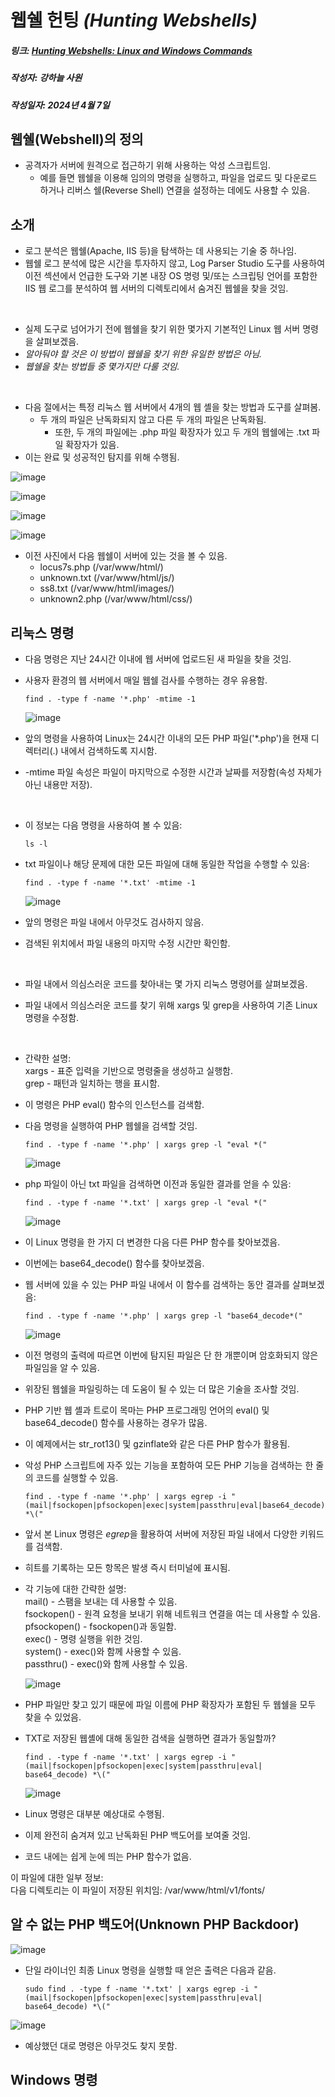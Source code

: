 # 웹쉘 헌팅 *(Hunting Webshells)* 

##### 링크: [Hunting Webshells: Linux and Windows Commands][webshelllink]
[webshelllink]: https://library.mosse-institute.com/articles/2022/06/hunting-webshells-linux-and-windows-commands/hunting-webshells-linux-and-windows-commands.html "Go webshell"
##### 작성자: 강하늘 사원
##### 작성일자: 2024년 4월 7일


## 웹쉘(Webshell)의 정의
- 공격자가 서버에 원격으로 접근하기 위해 사용하는 악성 스크립트임.
  + 예를 들면 웹쉘을 이용해 임의의 명령을 실행하고, 파일을 업로드 및 다운로드 하거나 리버스 쉘(Reverse Shell) 연결을 설정하는 데에도 사용할 수 있음.
 
## 소개
- 로그 분석은 웹쉘\(Apache, IIS 등)을 탐색하는 데 사용되는 기술 중 하나임.
- 웹쉘 로그 분석에 많은 시간을 투자하지 않고, Log Parser Studio 도구를 사용하여 이전 섹션에서 언급한 도구와 기본 내장 OS 명령 및/또는 스크립팅 언어를 포함한 IIS 웹 로그를 분석하여 웹 서버의 디렉토리에서 숨겨진 웹쉘을 찾을 것임.

</br>

- 실제 도구로 넘어가기 전에 웹쉘을 찾기 위한 몇가지 기본적인 Linux 웹 서버 명령을 살펴보겠음.
- _알아둬야 할 것은 이 방법이 웹쉘을 찾기 위한 유일한 방법은 아님._
- _웹쉘을 찾는 방법들 중 몇가지만 다룰 것임._



</br>

- 다음 절에서는 특정 리눅스 웹 서버에서 4개의 웹 셸을 찾는 방법과 도구를 살펴봄.
  * 두 개의 파일은 난독화되지 않고 다른 두 개의 파일은 난독화됨.
    * 또한, 두 개의 파일에는 .php 파일 확장자가 있고 두 개의 웹쉘에는 .txt 파일 확장자가 있음.
- 이는 완료 및 성공적인 탐지를 위해 수행됨.

![image](https://github.com/ICTIS-Cert-System-Project/ICTIS-Cert-System/assets/164521627/947a1829-1c63-490a-a051-397cf133e05c)

![image](https://github.com/ICTIS-Cert-System-Project/ICTIS-Cert-System/assets/164521627/8d2bcf47-41c6-4519-ac31-053a5dfca952)

![image](https://github.com/ICTIS-Cert-System-Project/ICTIS-Cert-System/assets/164521627/270f4d93-97f0-4ae9-9f75-774818276718)

![image](https://github.com/ICTIS-Cert-System-Project/ICTIS-Cert-System/assets/164521627/3dfd07bd-418f-4a9a-937b-56911603abe1)

- 이전 사진에서 다음 웹쉘이 서버에 있는 것을 볼 수 있음.
    * locus7s.php (/var/www/html/)
    * unknown.txt (/var/www/html/js/)
    * ss8.txt (/var/www/html/images/)
    * unknown2.php (/var/www/html/css/)

## 리눅스 명령
- 다음 명령은 지난 24시간 이내에 웹 서버에 업로드된 새 파일을 찾을 것임.
- 사용자 환경의 웹 서버에서 매일 웹쉘 검사를 수행하는 경우 유용함.

  `find . -type f -name '*.php' -mtime -1`

  
  ![image](https://github.com/ICTIS-Cert-System-Project/ICTIS-Cert-System/assets/164521627/2feeb249-4d50-49f7-8818-5aa60030e658)

- 앞의 명령을 사용하여 Linux는 24시간 이내의 모든 PHP 파일('*.php')을 현재 디렉터리(.) 내에서 검색하도록 지시함.
- \-mtime 파일 속성은 파일이 마지막으로 수정한 시간과 날짜를 저장함(속성 자체가 아닌 내용만 저장).

</br>

- 이 정보는 다음 명령을 사용하여 볼 수 있음:

  `ls -l`


- txt 파일이나 해당 문제에 대한 모든 파일에 대해 동일한 작업을 수행할 수 있음:

  `find . -type f -name '*.txt' -mtime -1`


  ![image](https://github.com/ICTIS-Cert-System-Project/ICTIS-Cert-System/assets/164521627/faf28069-3d26-4a8c-8501-1bfacc5f3edd)


- 앞의 명령은 파일 내에서 아무것도 검사하지 않음.
- 검색된 위치에서 파일 내용의 마지막 수정 시간만 확인함.

</br>

- 파일 내에서 의심스러운 코드를 찾아내는 몇 가지 리눅스 명령어를 살펴보겠음.



- 파일 내에서 의심스러운 코드를 찾기 위해 xargs 및 grep을 사용하여 기존 Linux 명령을 수정함.

</br>

- 간략한 설명: </br>
    xargs - 표준 입력을 기반으로 명령줄을 생성하고 실행함. </br>
    grep - 패턴과 일치하는 행을 표시함.



- 이 명령은 PHP eval() 함수의 인스턴스를 검색함.
- 다음 명령을 실행하여 PHP 웹쉘을 검색할 것임.

  `find . -type f -name '*.php' | xargs grep -l "eval *("`


  ![image](https://github.com/ICTIS-Cert-System-Project/ICTIS-Cert-System/assets/164521627/cf212861-640d-4f98-9d72-715e3c62b505)


- php 파일이 아닌 txt 파일을 검색하면 이전과 동일한 결과를 얻을 수 있음:
  
  `find . -type f -name '*.txt' | xargs grep -l "eval *("`


  ![image](https://github.com/ICTIS-Cert-System-Project/ICTIS-Cert-System/assets/164521627/c41f4479-005d-4468-a145-2578c7df0b38)
- 이 Linux 명령을 한 가지 더 변경한 다음 다른 PHP 함수를 찾아보겠음.
- 이번에는 base64_decode() 함수를 찾아보겠음.


- 웹 서버에 있을 수 있는 PHP 파일 내에서 이 함수를 검색하는 동안 결과를 살펴보겠음:

  `find . -type f -name '*.php' | xargs grep -l "base64_decode*("`


  ![image](https://github.com/ICTIS-Cert-System-Project/ICTIS-Cert-System/assets/164521627/a4b9d85a-ba51-4e2e-a5f9-03bcedca047c)


- 이전 명령의 출력에 따르면 이번에 탐지된 파일은 단 한 개뿐이며 암호화되지 않은 파일임을 알 수 있음.
- 위장된 웹쉘을 파일링하는 데 도움이 될 수 있는 더 많은 기술을 조사할 것임.

- PHP 기반 웹 셸과 트로이 목마는 PHP 프로그래밍 언어의 eval() 및 base64_decode() 함수를 사용하는 경우가 많음.
- 이 예제에서는 str_rot13() 및 gzinflate와 같은 다른 PHP 함수가 활용됨.

- 악성 PHP 스크립트에 자주 있는 기능을 포함하여 모든 PHP 기능을 검색하는 한 줄의 코드를 실행할 수 있음.

  `find . -type f -name '*.php' | xargs egrep -i "(mail|fsockopen|pfsockopen|exec|system|passthru|eval|base64_decode) *\("`

- 앞서 본 Linux 명령은 *egrep*을 활용하여 서버에 저장된 파일 내에서 다양한 키워드를 검색함.
- 히트를 기록하는 모든 항목은 발생 즉시 터미널에 표시됨.

- 각 기능에 대한 간략한 설명: </br>
    mail() - 스팸을 보내는 데 사용할 수 있음. </br>
    fsockopen() - 원격 요청을 보내기 위해 네트워크 연결을 여는 데 사용할 수 있음. </br>
    pfsockopen() - fsockopen()과 동일함. </br>
    exec() - 명령 실행을 위한 것임. </br>
    system() - exec()와 함께 사용할 수 있음. </br>
    passthru() - exec()와 함께 사용할 수 있음.


  ![image](https://github.com/ICTIS-Cert-System-Project/ICTIS-Cert-System/assets/164521627/7ba61a60-2ebe-4fc8-9c8a-fb888f98d932)

- PHP 파일만 찾고 있기 때문에 파일 이름에 PHP 확장자가 포함된 두 웹쉘을 모두 찾을 수 있었음.
- TXT로 저장된 웹셸에 대해 동일한 검색을 실행하면 결과가 동일할까?

    `find . -type f -name '*.txt' | xargs egrep -i
"(mail|fsockopen|pfsockopen|exec|system|passthru|eval|
base64_decode) *\("`

    ![image](https://github.com/ICTIS-Cert-System-Project/ICTIS-Cert-System/assets/164521627/5ae54d9c-1e84-4580-8db1-a39c0889f9f8)

- Linux 명령은 대부분 예상대로 수행됨.
- 이제 완전히 숨겨져 있고 난독화된 PHP 백도어를 보여줄 것임.
- 코드 내에는 쉽게 눈에 띄는 PHP 함수가 없음.

이 파일에 대한 일부 정보: </br>
다음 디렉토리는 이 파일이 저장된 위치임: /var/www/html/v1/fonts/

## 알 수 없는 PHP 백도어(Unknown PHP Backdoor)
![image](https://github.com/ICTIS-Cert-System-Project/ICTIS-Cert-System/assets/164521627/f0600599-1f37-450a-bea6-2daa1f8b1402)
- 단일 라이너인 최종 Linux 명령을 실행할 때 얻은 출력은 다음과 같음.

    `sudo find . -type f -name '*.txt' | xargs egrep -i
"(mail|fsockopen|pfsockopen|exec|system|passthru|eval|
base64_decode) *\("`

![image](https://github.com/ICTIS-Cert-System-Project/ICTIS-Cert-System/assets/164521627/63059044-0137-4204-b7fa-96c47eb08b2f)
- 예상했던 대로 명령은 아무것도 찾지 못함.

## Windows 명령 
